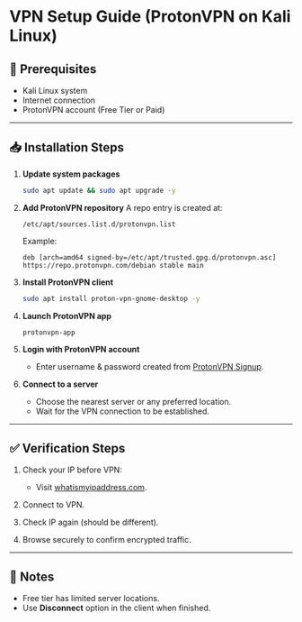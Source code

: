 # VPN Setup Guide (ProtonVPN on Kali Linux)

## 🔧 Prerequisites
- Kali Linux system
- Internet connection
- ProtonVPN account (Free Tier or Paid)

---

## 📥 Installation Steps

1. **Update system packages**
   ```bash
   sudo apt update && sudo apt upgrade -y
   ````

2. **Add ProtonVPN repository**
   A repo entry is created at:

   ```
   /etc/apt/sources.list.d/protonvpn.list
   ```

   Example:

   ```
   deb [arch=amd64 signed-by=/etc/apt/trusted.gpg.d/protonvpn.asc] https://repo.protonvpn.com/debian stable main
   ```

3. **Install ProtonVPN client**

   ```bash
   sudo apt install proton-vpn-gnome-desktop -y
   ```

4. **Launch ProtonVPN app**

   ```bash
   protonvpn-app
   ```

5. **Login with ProtonVPN account**

   * Enter username & password created from [ProtonVPN Signup](https://protonvpn.com).

6. **Connect to a server**

   * Choose the nearest server or any preferred location.
   * Wait for the VPN connection to be established.

---

## ✅ Verification Steps

1. Check your IP before VPN:

   * Visit [whatismyipaddress.com](https://whatismyipaddress.com).
2. Connect to VPN.
3. Check IP again (should be different).
4. Browse securely to confirm encrypted traffic.

---

## 📌 Notes

* Free tier has limited server locations.
* Use **Disconnect** option in the client when finished.

```
```
